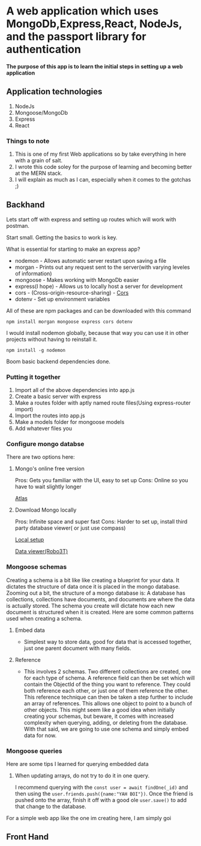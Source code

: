 # A web application which uses MongoDb,Express,React, NodeJs, and the passport library for authentication
#### The purpose of this app is to learn the initial steps in setting up a web application

## Application technologies

1. NodeJs
2. Mongoose/MongoDb
4. Express
3. React

### Things to note

1. This is one of my first Web applications so by take everything in here with a grain of salt.
2. I wrote this code soley for the purpose of learning and becoming better at the MERN stack.
3. I will explain as much as I can, especially when it comes to the gotchas ;)

## Backhand
Lets start off with express and setting up routes which will work with postman.

Start small. Getting the basics to work is key.

What is essential for starting to make an express app?

- nodemon - Allows automatic server restart upon saving a file
- morgan - Prints out any request sent to the server(with varying leveles of information)
- mongoose - Makes working with MongoDb easier
- express(I hope) - Allows us to locally host a server for development
- cors - (Cross-origin-resource-sharing) -  [Cors](https://developer.mozilla.org/en-US/docs/Web/HTTP/CORS)
- dotenv - Set up environment variables

All of these are npm packages and can be downloaded with this command

    npm install morgan mongoose express cors dotenv

I would install nodemon globally, because that way you can use it in other projects without having to reinstall it.

    npm install -g nodemon

Boom basic backend dependencies done.

### Putting it together

1. Import all of the above dependencies into app.js
2. Create a basic server with express
3. Make a routes folder with aptly named route files(Using express-router import)
4. Import the routes into app.js
5. Make a models folder for mongoose models
6. Add whatever files you

### Configure mongo databse


There are two options here:
1. Mongo's online free version

    Pros: Gets you familiar with the UI, easy to set up
    Cons: Online so you have to wait slightly longer

    [Atlas](https://www.mongodb.com/cloud/atlas/lp/try2?utm_content=controlaterms&utm_source=google&utm_campaign=gs_americas_mexico_search_core_brand_atlas_desktop&utm_term=free%20mongodb%20atlas&utm_medium=cpc_paid_search&utm_ad=e&utm_ad_campaign_id=12212624326&gclid=Cj0KCQjwssyJBhDXARIsAK98ITQsGw-K3EP6HVeon8L9Ou9eddNxGwHzmUBaVsBXmykXelyTBj7umnIaAtPlEALw_wcB)

2. Download Mongo locally

    Pros: Infinite space and super fast
    Cons: Harder to set up, install third party database viewer( or just use compass)

    [Local setup](https://www.youtube.com/watch?v=MCpbfYvvoPY)

    [Data viewer(Robo3T)](https://robomongo.org/)



### Mongoose schemas

Creating a schema is a bit like like creating a blueprint for your data. It dictates the structure of data once it is placed in the mongo database. Zooming out a bit, the structure of a mongo database is: A database has collections, collections have documents, and documents are where the data is actually stored. The schema you create will dictate how each new document is structured when it is created. Here are some common patterns used when creating a schema.

1. Embed data
    - Simplest way to store data, good for data that is accessed together, just one parent document with many fields.

2. Reference
    - This involves 2 schemas. Two different collections are created, one for each type of schema. A reference field can then be set which will contain the ObjectId of the thing you want to reference. They could both reference each other, or just one of them reference the other. This reference technique can then be taken a step further to include an array of references. This allows one object to point to a bunch of other objects. This might seem like a good idea when initially creating your schemas, but beware, it comes with increased complexity when querying, adding, or deleting from the database. With that said, we are going to use one schema and simply embed data for now.

### Mongoose queries

Here are some tips I learned for querying embedded data

1. When updating arrays, do not try to do it in one query.

    I recommend querying with the `const user = await findOne(_id)` and then
    using the `user.friends.push({name:"YAH BOI"})`. Once the friend is pushed onto the array, finish it off with a good ole `user.save()` to add that change to the database.

For a simple web app like the one im creating here, I am simply goi
## Front Hand